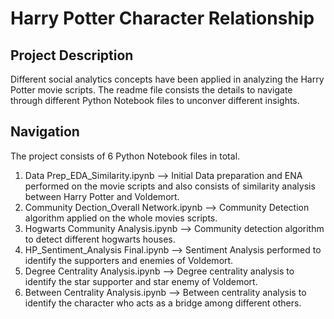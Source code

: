 
# Harry Potter Character Relationship

## Project Description

Different social analytics concepts have been applied in analyzing the Harry Potter movie scripts. The readme file consists the details to navigate through different Python Notebook files to unconver different insights.

## Navigation

The project consists of 6 Python Notebook files in total.

1. Data Prep_EDA_Similarity.ipynb --> Initial Data preparation and ENA performed on the movie scripts and also consists of similarity analysis between Harry Potter and Voldemort.
2. Community Dection_Overall Network.ipynb --> Community Detection algorithm applied on the whole movies scripts.
3. Hogwarts Community Analysis.ipynb --> Community detection algorithm to detect different hogwarts houses.
4. HP_Sentiment_Analysis Final.ipynb --> Sentiment Analysis performed to identify the supporters and enemies of Voldemort.
5. Degree Centrality Analysis.ipynb --> Degree centrality analysis to identify the star supporter and star enemy of Voldemort.
6. Between Centrality Analysis.ipynb --> Between centrality analysis to identify the character who acts as a bridge among different others.

